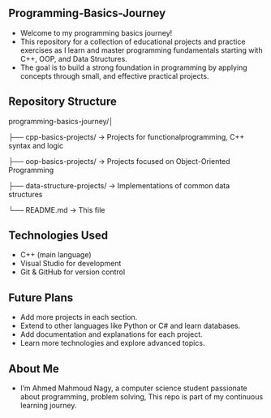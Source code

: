 ## Programming-Basics-Journey
- Welcome to my programming basics journey!
- This repository for a collection of educational projects and practice exercises as I learn and master programming fundamentals starting with C++, OOP, and Data Structures.
- The goal is to build a strong foundation in programming by applying concepts through small, and effective practical projects.

## Repository Structure
programming-basics-journey/│

├── cpp-basics-projects/ → Projects for functionalprogramming, C++ syntax and logic

├── oop-basics-projects/ → Projects focused on Object-Oriented Programming

├── data-structure-projects/ → Implementations of common data structures

└── README.md → This file

## Technologies Used

- C++ (main language)
- Visual Studio for development
- Git & GitHub for version control

## Future Plans
- Add more projects in each section.
- Extend to other languages like Python or C# and learn databases.
- Add documentation and explanations for each project.
- Learn more technologies and explore advanced topics.

## About Me
- I’m Ahmed Mahmoud Nagy, a computer science student passionate about programming, problem solving, This repo is part of my continuous learning journey.
